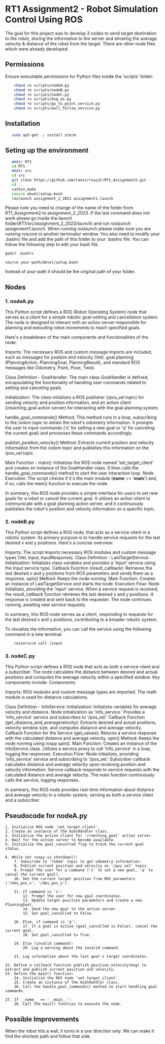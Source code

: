 # RT1 Assignment2 - Robot Simulation Control Using ROS

The goal for this project was to develop 3 nodes to send target destination to the robot, storing the information to the server and showing the average velocity & distance of the robot from the target. There are other node files which were already developed.

## Permissions
Ensure executable permissions for Python files inside the 'scripts' folder:

```bash
    chmod +x scripts/nodeA.py
    chmod +x scripts/nodeB.py
    chmod +x scripts/nodeC.py
    chmod +x scripts/bug_as.py
    chmod +x scripts/go_to_point_service.py
    chmod +x scripts/wall_follow_service.py
```
## Installation
 ```bash
    sudo apt-get -y install xterm
 ```

## Seting up the environment
 ```bash
    mkdir RT1
    cd RT1
    mkdir src
    cd src
    git clone https://github.com/tanvirrsajal/RT1_Assignment2.git
    cd ..
    catkin_make
    source devel/setup.bash
    roslaunch assignment_2_2023 assignment1.launch
```
Please note you need to change of the name of the folder from RT1_Assignment2 to assignment_2_2023. If the last command does not work please go inside the launch folder(RT1/src/assignment_2_2023/launch) and run roslaunch assignment1.launch. When running roslaunch please make sure you are running roscore in another terminator window. You also need to modify your .bashrc file and add the path of this folder to your .bashrc file.
You can follow the following step to edit your bash file.

```bash
gedit .bashrc
```
```
source your-path/devel/setup.bash
```
Instead of your-path it should be the original path of your folder.

## Nodes

### **1. nodeA.py**
This Python script defines a ROS (Robot Operating System) node that serves as a client for a simple robotic goal-setting and cancellation system. The node is designed to interact with an action server responsible for planning and executing robot movements to reach specified goals.

Here's a breakdown of the main components and functionalities of the node:

Imports: The necessary ROS and custom message imports are included, such as messages for position and velocity (Vel), goal planning (PlanningAction, PlanningGoal, PlanningResult), and standard ROS messages like Odometry, Point, Pose, Twist.

Class Definition - GoalHandler: The main class GoalHandler is defined, encapsulating the functionality of handling user commands related to setting and canceling goals.

Initialization: The class initializes a ROS publisher (/pos_vel topic) for sending velocity and position information, and an action client (/reaching_goal action server) for interacting with the goal planning system.

handle_goal_commands() Method: This method runs in a loop, subscribing to the /odom topic to obtain the robot's odometry information. It prompts the user to input commands ('s' for setting a new goal or 'q' for canceling the current goal) and processes these commands accordingly.

publish_position_velocity() Method: Extracts current position and velocity information from the /odom topic and publishes this information on the /pos_vel topic.

Main Function - main(): Initializes the ROS node named 'set_target_client' and creates an instance of the GoalHandler class. It then calls the handle_goal_commands() method to start the user interaction loop.
Node Execution: The script checks if it's the main module (__name__ == '__main__') and, if so, calls the main() function to execute the node.

In summary, this ROS node provides a simple interface for users to set new goals for a robot or cancel the current goal. It utilizes an action client to communicate with a goal planning action server, and it continuously publishes the robot's position and velocity information on a specific topic.

### **2. nodeB.py**
This Python script defines a ROS node, that acts as a service client in a robotic system. Its primary purpose is to handle service requests for the last desired x and y positions. Here's a concise overview:

Imports: The script imports necessary ROS modules and custom message types (Vel, Input, InputResponse).
    Class Definition - LastTargetService:
        Initialization: Initializes class variables and provides a 'input' service using the Input service type.
        Callback Function (result_callback): Retrieves the last desired x and y positions from ROS parameters and sends them as a response.
        spin() Method: Keeps the node running.
Main Function:
        Creates an instance of LastTargetService and starts the node.
Execution Flow:
        Node initializes, providing the 'input' service.
        When a service request is received, the result_callback function retrieves the last desired x and y positions.
        A response is created and sent back to the requester.
        The node continues running, awaiting new service requests.

In summary, this ROS node serves as a client, responding to requests for the last desired x and y positions, contributing to a broader robotic system.

To visualize the information, you can call the service using the following command in a new terminal:
```bash
    rosservice call /input
```
### **3. nodeC.py**


This Python script defines a ROS node that acts as both a service client and a subscriber. The node calculates the distance between desired and actual positions and computes the average velocity within a specified window. Key components include:
Components:

Imports:
    ROS modules and custom message types are imported.
    The math module is used for distance calculations.

Class Definition - InfoService:
Initialization:
Initializes variables for average velocity and distance.
Node initialization as 'info_service.'
Provides a 'info_service' service and subscribes to '/pos_vel.'
Callback Function (get_distance_and_averagevelocity):
Extracts desired and actual positions, velocity window size, and computes distance and average velocity.
Callback Function for the Service (get_values):
Returns a service response with the calculated distance and average velocity.
spin() Method:
Keeps the node running using rospy.spin().
Main Function:
Creates an instance of the InfoService class.
Utilizes a service proxy to call 'info_service' in a loop, logging the responses.
Execution Flow:
Node initializes, providing 'info_service' service and subscribing to '/pos_vel.'
Subscriber callback calculates distance and average velocity upon receiving position and velocity information.
Service callback responds to service requests with the calculated distance and average velocity.
The main function continuously calls the service, logging responses.

In summary, this ROS node provides real-time information about distance and average velocity in a robotic system, serving as both a service client and a subscriber.


## Pseudocode for nodeA.py
```
1. Initialize ROS node 'set_target_client'.
2. Create an instance of the GoalHandler class.
3. Initialize the action client for '/reaching_goal' action server.
4. Wait for the action server to become available.
5. Initialize the goal_cancelled flag to track the current goal status.

6. While not rospy.is_shutdown():
    7. Subscribe to '/odom' topic to get odometry information.
    8. Publish current position and velocity on '/pos_vel' topic.
    9. Prompt the user for a command ('s' to set a new goal, 'q' to cancel the current goal).
    10. Get the current target position from ROS parameters ('/des_pos_x', '/des_pos_y').

    11. If command is 's':
        12. Prompt the user for new goal coordinates.
        13. Update target position parameters and create a new PlanningGoal.
        14. Send the new goal to the action server.
        15. Set goal_cancelled to False.

    16. Else, if command is 'q':
        17. If a goal is active (goal_cancelled is False), cancel the current goal.
        18. Set goal_cancelled to True.

    19. Else (invalid command):
        20. Log a warning about the invalid command.

    21. Log information about the last goal's target coordinates.

22. Define a callback function publish_position_velocity(msg) to extract and publish current position and velocity.
23. Define the main() function:
    24. Initialize the ROS node 'set_target_client'.
    25. Create an instance of the GoalHandler class.
    26. Call the handle_goal_commands() method to start handling goal commands.

27. If __name__ == '__main__':
    28. Call the main() function to execute the node.

```

## Possible Improvements

When the robot hits a wall, it turns in a one direction only. We can make it find the shortest path and follow that side.
